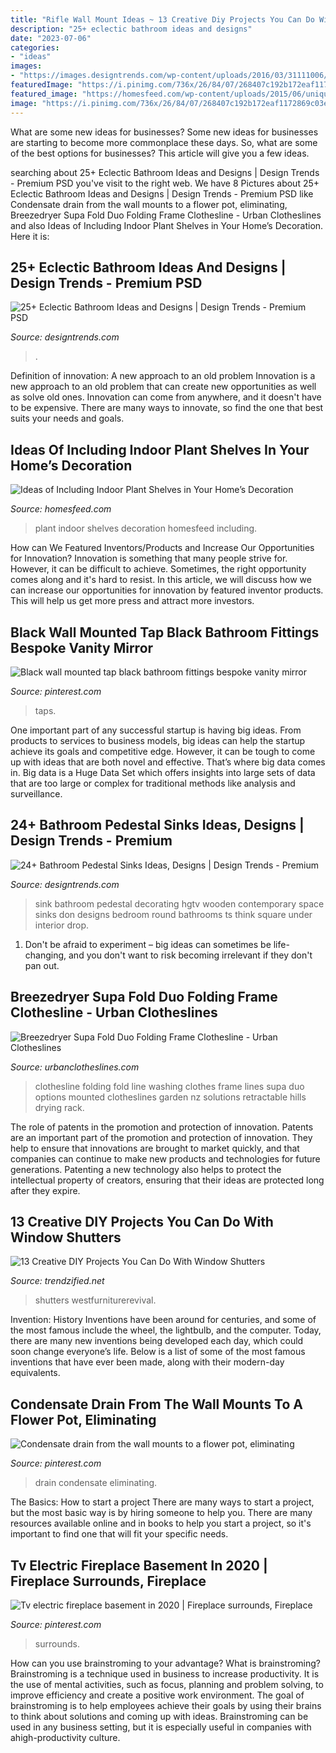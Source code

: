```yaml
---
title: "Rifle Wall Mount Ideas ~ 13 Creative Diy Projects You Can Do With Window Shutters"
description: "25+ eclectic bathroom ideas and designs"
date: "2023-07-06"
categories:
- "ideas"
images:
- "https://images.designtrends.com/wp-content/uploads/2016/03/31111006/Wooden-Pedestal-Sink-Ideas.jpeg"
featuredImage: "https://i.pinimg.com/736x/26/84/07/268407c192b172eaf1172869c03ec0ed.jpg"
featured_image: "https://homesfeed.com/wp-content/uploads/2015/06/unique-plant-shelves-idea-for-indoor.jpg"
image: "https://i.pinimg.com/736x/26/84/07/268407c192b172eaf1172869c03ec0ed.jpg"
---
```



What are some new ideas for businesses?
Some new ideas for businesses are starting to become more commonplace these days.  So, what are some of the best options for businesses? This article will give you a few ideas.

	

		
searching about 25+ Eclectic Bathroom Ideas and Designs | Design Trends - Premium PSD you've visit to the right web. We have 8 Pictures about 25+ Eclectic Bathroom Ideas and Designs | Design Trends - Premium PSD like Condensate drain from the wall mounts to a flower pot, eliminating, Breezedryer Supa Fold Duo Folding Frame Clothesline - Urban Clotheslines and also Ideas of Including Indoor Plant Shelves in Your Home’s Decoration. Here it is:
		
    
## 25+ Eclectic Bathroom Ideas And Designs | Design Trends - Premium PSD

<img loading=lazy src="https://images.designtrends.com/wp-content/uploads/2016/03/09065113/Cool-Gray-Contemporary-Electric-Bathroom.jpg" onerror="this.onerror=null;this.src='https://tse1.mm.bing.net/th?id=OIP.mOgEsWdko-HO0M_1KqYy1gHaKj&amp;pid=15.1';" alt="25+ Eclectic Bathroom Ideas and Designs | Design Trends - Premium PSD">

_Source: designtrends.com_

>. 

	

Definition of innovation: A new approach to an old problem
Innovation is a new approach to an old problem that can create new opportunities as well as solve old ones. Innovation can come from anywhere, and it doesn't have to be expensive. There are many ways to innovate, so find the one that best suits your needs and goals.

    
## Ideas Of Including Indoor Plant Shelves In Your Home’s Decoration

<img loading=lazy src="https://homesfeed.com/wp-content/uploads/2015/06/unique-plant-shelves-idea-for-indoor.jpg" onerror="this.onerror=null;this.src='https://tse1.mm.bing.net/th?id=OIP.8cgsi0UjGKElvNogqjFcNAHaLH&amp;pid=15.1';" alt="Ideas of Including Indoor Plant Shelves in Your Home’s Decoration">

_Source: homesfeed.com_

>plant indoor shelves decoration homesfeed including. 

	

How can We Featured Inventors/Products and Increase Our Opportunities for Innovation?
Innovation is something that many people strive for. However, it can be difficult to achieve. Sometimes, the right opportunity comes along and it's hard to resist. In this article, we will discuss how we can increase our opportunities for innovation by featured inventor products. This will help us get more press and attract more investors.

    
## Black Wall Mounted Tap Black Bathroom Fittings Bespoke Vanity Mirror

<img loading=lazy src="https://i.pinimg.com/736x/3c/c9/92/3cc9926b4f89cbc0cfd48431283f8578.jpg" onerror="this.onerror=null;this.src='https://tse1.mm.bing.net/th?id=OIP.NCtwR72VVQclkORrG57rbAHaJ3&amp;pid=15.1';" alt="Black wall mounted tap black bathroom fittings bespoke vanity mirror">

_Source: pinterest.com_

>taps. 

	

One important part of any successful startup is having big ideas. From products to services to business models, big ideas can help the startup achieve its goals and competitive edge. However, it can be tough to come up with ideas that are both novel and effective. That’s where big data comes in. Big data is a Huge Data Set which offers insights into large sets of data that are too large or complex for traditional methods like analysis and surveillance.

    
## 24+ Bathroom Pedestal Sinks Ideas, Designs | Design Trends - Premium

<img loading=lazy src="https://images.designtrends.com/wp-content/uploads/2016/03/31111006/Wooden-Pedestal-Sink-Ideas.jpeg" onerror="this.onerror=null;this.src='https://tse1.mm.bing.net/th?id=OIP.yauNiqCsYE2byuNHmS8phwHaJ4&amp;pid=15.1';" alt="24+ Bathroom Pedestal Sinks Ideas, Designs | Design Trends - Premium">

_Source: designtrends.com_

>sink bathroom pedestal decorating hgtv wooden contemporary space sinks don designs bedroom round bathrooms ts think square under interior drop. 

	

1. Don't be afraid to experiment – big ideas can sometimes be life-changing, and you don't want to risk becoming irrelevant if they don't pan out.

    
## Breezedryer Supa Fold Duo Folding Frame Clothesline - Urban Clotheslines

<img loading=lazy src="https://urbanclotheslines.com/image.php?type=T&amp;id=50040" onerror="this.onerror=null;this.src='https://tse2.mm.bing.net/th?id=OIP.cuHsE9WGt04yGZ72cJvutQHaLS&amp;pid=15.1';" alt="Breezedryer Supa Fold Duo Folding Frame Clothesline - Urban Clotheslines">

_Source: urbanclotheslines.com_

>clothesline folding fold line washing clothes frame lines supa duo options mounted clotheslines garden nz solutions retractable hills drying rack. 

	

The role of patents in the promotion and protection of innovation.
Patents are an important part of the promotion and protection of innovation. They help to ensure that innovations are brought to market quickly, and that companies can continue to make new products and technologies for future generations. Patenting a new technology also helps to protect the intellectual property of creators, ensuring that their ideas are protected long after they expire.

    
## 13 Creative DIY Projects You Can Do With Window Shutters

<img loading=lazy src="https://www.trendzified.net/wp-content/uploads/2015/06/DIY-shutter-projects3.jpg" onerror="this.onerror=null;this.src='https://tse1.mm.bing.net/th?id=OIP.fK_gMSVy10tTacE09MzkmAHaNJ&amp;pid=15.1';" alt="13 Creative DIY Projects You Can Do With Window Shutters">

_Source: trendzified.net_

>shutters westfurniturerevival. 

	

Invention: History
Inventions have been around for centuries, and some of the most famous include the wheel, the lightbulb, and the computer. Today, there are many new inventions being developed each day, which could soon change everyone’s life. Below is a list of some of the most famous inventions that have ever been made, along with their modern-day equivalents.

    
## Condensate Drain From The Wall Mounts To A Flower Pot, Eliminating

<img loading=lazy src="https://i.pinimg.com/736x/d7/62/81/d76281425f70afc1b0752dd71fb92ce0--floor-drains-cooling-system.jpg" onerror="this.onerror=null;this.src='https://tse4.mm.bing.net/th?id=OIP.vlBgyBoOV-u5TI53UdZbuAHaJ3&amp;pid=15.1';" alt="Condensate drain from the wall mounts to a flower pot, eliminating">

_Source: pinterest.com_

>drain condensate eliminating. 

	

The Basics: How to start a project
There are many ways to start a project, but the most basic way is by hiring someone to help you. There are many resources available online and in books to help you start a project, so it's important to find one that will fit your specific needs.

    
## Tv Electric Fireplace Basement In 2020 | Fireplace Surrounds, Fireplace

<img loading=lazy src="https://i.pinimg.com/736x/26/84/07/268407c192b172eaf1172869c03ec0ed.jpg" onerror="this.onerror=null;this.src='https://tse3.mm.bing.net/th?id=OIP.rlw4DK7psdUtAdFsJ5lGYAHaJ3&amp;pid=15.1';" alt="Tv electric fireplace basement in 2020 | Fireplace surrounds, Fireplace">

_Source: pinterest.com_

>surrounds. 

	

How can you use brainstroming to your advantage?
What is brainstroming? Brainstroming is a technique used in business to increase productivity. It is the use of mental activities, such as focus, planning and problem solving, to improve efficiency and create a positive work environment. The goal of brainstroming is to help employees achieve their goals by using their brains to think about solutions and coming up with ideas. Brainstroming can be used in any business setting, but it is especially useful in companies with ahigh-productivity culture.

